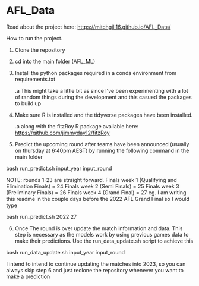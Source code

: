 # AFL_Data

Read about the project here: https://mitchgill16.github.io/AFL_Data/

How to run the project.

1. Clone the repository
2. cd into the main folder (AFL_ML)
3. Install the python packages required in a conda environment from requirements.txt

      .a This might take a little bit as since I've been experimenting with a lot of random things during the development and this casued the packages to build up
4. Make sure R is installed and the tidyverse packages have been installed.

      .a along with the fitzRoy R package available here: https://github.com/jimmyday12/fitzRoy
  
5. Predict the upcoming round after teams have been announced (usually on thursday at 6:40pm AEST) by running the following command in the main folder
  
  bash run_predict.sh input_year input_round 
  
  NOTE: rounds 1-23 are straight forward.
  Finals week 1 (Qualifying and Elimination Finals) = 24
  Finals week 2 (Semi Finals) = 25
  Finals week 3 (Preliminary Finals) = 26
  Finals week 4 (Grand Final) = 27
  eg. I am writing this readme in the couple days before the 2022 AFL Grand Final so I would type
  
  bash run_predict.sh 2022 27
    
6. Once The round is over update the match information and data. This step is necessary as the models work by using previous games data to make their predictions. Use the run_data_update.sh script to achieve this
 
 bash run_data_update.sh input_year input_round
  
I intend to intend to continue updating the matches into 2023, so you can always skip step 6 and just reclone the repository whenever you want to make
a prediction 
